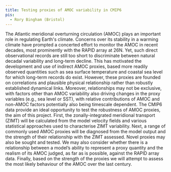 ```yaml
---
title: Testing proxies of AMOC variability in CMIP6
pis:
  - Rory Bingham (Bristol)
---
```


The Atlantic meridional overturning circulation (AMOC) plays an important role
in regulating Earth's climate. Concerns over its stability in a warming climate
have prompted a concerted effort to monitor the AMOC in recent decades, most
prominently with the RAPID array at 26N. Yet, such direct observational records
are still too short to discriminate between natural decadal variability and
long-term decline. This has motivated the development and use of indirect AMOC
proxies, based more readily observed quantities such as sea surface temperature
and coastal sea level for which long-term records do exist. However, these
proxies are founded on correlations and plausible physical relationship rather
than robustly established dynamical links. Moreover, relationships may not be
exclusive, with factors other than AMOC variability also driving changes in the
proxy variables (e.g., sea level or SST), with relative contributions of AMOC
and non-AMOC factors potentially also being timescale dependent. The CMIP6 data
provide an ideal opportunity to test the robustness of AMOC proxies, the aim of
this project. First, the zonally-integrated meridional transport (ZIMT) will be
calculated from the model velocity fields and various statistical approaches
used to characterise ZIMT variability. Next, a range of commonly used AMOC
proxies will be diagnosed from the model output and the strength of their
relationship with the ZIMT assessed. Novel proxies may also be sought and
tested. We may also consider whether there is a relationship between a model’s
ability to represent a proxy quantity and the realism of its AMOC judged, as far
as is possible, against the RAPID array data. Finally, based on the strength of
the proxies we will attempt to assess the most likely behaviour of the AMOC over
the last century.  
